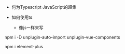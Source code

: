 - 何为Typescript
   JavaScript的超集

- 如何使用ts
   - 像js一样来写

npm i -D unplugin-auto-import unplugin-vue-components

npm i element-plus